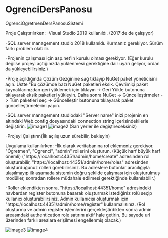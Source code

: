 # OgrenciDersPanosu
OgrenciOgretmenDersPanosuSistemi

Proje Çalıştırılırken: 
-Visual Studio 2019 kullanıldı. (2017'de de çalışıyor)

-SQL server management studio 2018 kullanıldı. Kurmanız gerekiyor. Sürüm farkı problem olabilir.

-Projenin çalışması için asp.net'in kurulu olması gerekiyor. (Eğer kurulu değilse projeyi açtığınızda yüklenmesi gerektiğine dair uyarı geliyor, ordan da yükleyebilirsiniz.)

-Proje açıldığında Çözüm Gezginine sağ tıklayıp NuGet paket yöneticisini açın. Üstte "Bu çözümde bazı NuGet paketleri eksik. Çevrimiçi paket kaynaklarınızdan geri yüklemek için tıklayın -> Geri Yükle butonuna tıklayarak eksik paketleri yükleyin. Daha sonra NuGet -> Güncelleştirmeler -> Tüm paketleri seç -> Güncelleştir butonuna tıklayarak paket güncelleştirmelerini yapın. 

-SQL server management studiodaki "Server name" inizi projenin en altındaki Web.config dosyasındaki connection string içerisindekilerle değiştirin. 
![image1](https://i.imgyukle.com/2020/04/01/JlbL0Q.png)
![image2](https://i.imgyukle.com/2020/04/01/JlbHKs.png)
(Sarı yerler ile değiştireceksiniz)

-Projeyi Çalıştırın(İlk açılış uzun sürebilir, bekleyin)

Uygulama kullanılırken:
-İlk olarak veritabanına rol eklemeniz gerekiyor. "Ogretmen", "Ogrenci", "admin" rollerini oluşturun. (Küçük harf büyük harf önemli) ("https://localhost:44351/admin/home/create" adresinden rol oluşturabilir, "https://localhost:44351/admin/home/roles" adresinden oluşturduğunuz rolleri görebilirsiniz. Bu adreslere butonlar aracılığıyla ulaşılmayıp ilk aşamada sistemin doğru şekilde çalışması için oluşturulmuş modüller, sonradan rollere müdahale edilmesi gerektiğinde kullanılabilir.)

-Roller eklendikten sonra, "https://localhost:44351/home" adresindeki navbardan register butonuna basarak oluşturmak istediğiniz rolü seçip kullanıcı oluşturabilirsiniz. Admin kullanıcısı oluşturmak için "https://localhost:44351/admin/home/register" kullanmalısınız. (Rol oluşturma ve admin register işlemlerini gerçekleştirdikten sonra admin areasındaki authentication role satırını aktif hale getirin. Bu sayede url üzerinden farklı arealara erişilmesi engellenmiş olacak.)

![image3](https://i.imgyukle.com/2020/04/01/JlbjDc.png)
![image4](https://i.imgyukle.com/2020/04/01/JlbOxt.png)
